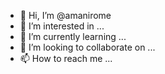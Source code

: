 - 👋 Hi, I’m @amanirome
- 👀 I’m interested in ...
- 🌱 I’m currently learning ...
- 💞️ I’m looking to collaborate on ...
- 📫 How to reach me ...

<!---
amanirome/amanirome is a ✨ special ✨ repository because its `README.md` (this file) appears on your GitHub profile.
You can click the Preview link to take a look at your changes.
--->
